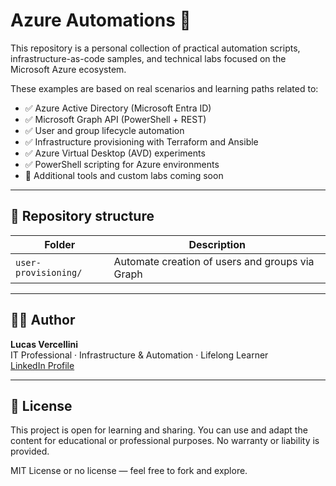 # Azure Automations 🚀

This repository is a personal collection of practical automation scripts, infrastructure-as-code samples, and technical labs focused on the Microsoft Azure ecosystem.

These examples are based on real scenarios and learning paths related to:

- ✅ Azure Active Directory (Microsoft Entra ID)
- ✅ Microsoft Graph API (PowerShell + REST)
- ✅ User and group lifecycle automation
- ✅ Infrastructure provisioning with Terraform and Ansible
- ✅ Azure Virtual Desktop (AVD) experiments
- ✅ PowerShell scripting for Azure environments
- 🧪 Additional tools and custom labs coming soon

---

## 📂 Repository structure

| Folder              | Description                                      |
|---------------------|--------------------------------------------------|
| `user-provisioning/`| Automate creation of users and groups via Graph |

---

## 🧑‍💻 Author

**Lucas Vercellini**  
IT Professional · Infrastructure & Automation · Lifelong Learner  
[LinkedIn Profile](https://www.linkedin.com/in/lucas-vercellini/)  

---

## 📖 License

This project is open for learning and sharing. You can use and adapt the content for educational or professional purposes. No warranty or liability is provided.

MIT License or no license — feel free to fork and explore.
